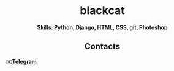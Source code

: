 <h1 align="center">blackcat</h1>
  
<p align="center"><b>Skills: Python, Django, HTML, CSS, git, Photoshop</b>

</p>
  
<h2 align="center">Contacts</h2>
  
<p align="center">
  
  ✉️<b>[Telegram](https://t.me/blackcatprog)</b>
  
</p>
